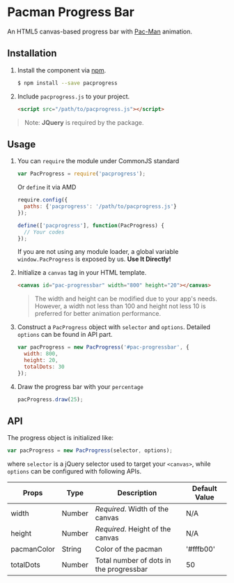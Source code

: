# Pacman Progress Bar

An HTML5 canvas-based progress bar with [Pac-Man](https://en.wikipedia.org/wiki/Pac-Man) animation.

## Installation

1. Install the component via [npm](https://www.npmjs.com/).

	```bash
	$ npm install --save pacprogress
	```

1. Include `pacprogress.js` to your project.
	
	```html
	<script src="/path/to/pacprogress.js"></script>
	```

> Note: **JQuery** is required by the package.

## Usage


1. You can `require` the module under CommonJS standard

    ```javascript
    var PacProgress = require('pacprogress');
    ```

    Or `define` it via AMD
    
    ```javascript
    require.config({
      paths: {'pacprogress': '/path/to/pacprogress.js'}
    });
    
    define(['pacprogress'], function(PacProgress) {
      // Your codes
    });
    ```
    
    If you are not using any module loader, a global variable `window.PacProgress` is exposed by us. **Use It Directly!**

1. Initialize a `canvas` tag in your HTML template.

    ```html
    <canvas id="pac-progressbar" width="800" height="20"></canvas>
    ```

    > The width and height can be modified due to your app's needs. However, a width not less than 100 and height not less 10 is preferred for better animation performance.

1. Construct a `PacProgress` object with `selector` and `options`. Detailed `options` can be found in API part.

    ```javascript
    var pacProgress = new PacProgress('#pac-progressbar', {
      width: 800,
      height: 20,
      totalDots: 30
    });
    ```

1. Draw the progress bar with your `percentage`

    ```javascript
    pacProgress.draw(25);
    ```

## API

The progress object is initialized like:

```javascript
var pacProgress = new PacProgress(selector, options);
```

where `selector` is a jQuery selector used to target your `<canvas>`, while `options` can be configured with following APIs.

| Props | Type | Description | Default Value |
|-------|------|-------------|---------|
| width | Number | *Required*. Width of the canvas | N/A |
| height | Number | *Required*. Height of the canvas | N/A |
| pacmanColor | String | Color of the pacman | '#fffb00' |
| totalDots | Number | Total number of dots in the progressbar | 50 |
